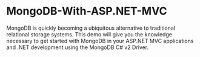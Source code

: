 # MongoDB-With-ASP.NET-MVC
MongoDB is quickly becoming a ubiquitous alternative to traditional relational storage systems. This demo will give you the knowledge necessary to get started with MongoDB in your ASP.NET MVC applications and .NET development using the MongoDB C# v2 Driver.

